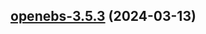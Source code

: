 

## [openebs-3.5.3](https://github.com/truecharts/charts/compare/openebs-3.5.2...openebs-3.5.3) (2024-03-13)
